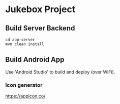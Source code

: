 # Jukebox Project

## Build Server Backend
```
cd app-server
mvn clean install
```

## Build Android App
Use 'Android Studio' to build and deploy (over WiFi).

### Icon generator
https://appicon.co/

